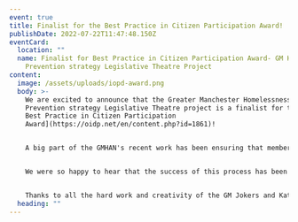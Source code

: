 ```yaml
---
event: true
title: Finalist for the Best Practice in Citizen Participation Award!
publishDate: 2022-07-22T11:47:48.150Z
eventCard:
  location: ""
  name: Finalist for Best Practice in Citizen Participation Award- GM Homelessness
    Prevention strategy Legislative Theatre Project
content:
  image: /assets/uploads/iopd-award.png
  body: >-
    We are excited to announce that the Greater Manchester Homelessness
    Prevention strategy Legislative Theatre project is a finalist for the [IOPD
    Best Practice in Citizen Participation
    Award](https://oidp.net/en/content.php?id=1861)!


    A big part of the GMHAN's recent work has been ensuring that members of the network have been able to feed into Greater Manchester's Homelessness Prevention Strategy 2021-2026. One of the ways we have done this is through Legislative Theatre, which is a creative and participatory policy-making strategy. Through this we have been able to deliver creative involvement, and ultimately make sure that policy decisions reflect the experiences of individuals who have lived experience of homelessness.


    We were so happy to hear that the success of this process has been recognised by being shortlisted as a finalist for the IOPD Best Practice in Citizen Participation Award. This award recognises successful experiences of local and regional governments in the field of participatory democracy, citizen deliberation, community empowerment, open government, democratic innovations and public participation.


    Thanks to all the hard work and creativity of the GM Jokers and Katy Rubin!
  heading: ""
---
```

